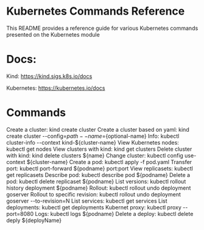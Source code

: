 # Kubernetes Commands Reference

This README provides a reference guide for various Kubernetes commands presented on the Kubernetes module


# Docs:
Kind: https://kind.sigs.k8s.io/docs

Kubernetes: https://kubernetes.io/docs

# Commands

Create a cluster: kind create cluster
Create a cluster based on yaml: kind create cluster --config=${path}--name=${optional-name}
Info: kubectl cluster-info --context kind-${cluster-name}
View Kubernetes nodes: kubectl get nodes
View clusters with kind:  kind get clusters
Delete cluster with kind: kind delete clusters ${name}
Change cluster: kubectl config use-context ${cluster-name}
Create a pod: kubectl apply -f pod.yaml 
Transfer port: kubectl port-forward ${podname} port:port
View replicasets: kubectl get replicasets
Describe pod: kubectl describe pod ${podname}
Delete a pod: kubectl delete replicaset ${podname}
List versions: kubectl rollout history deployment ${podname}
Rollout: kubectl rollout undo deployment goserver
Rollout to specific revision: kubectl rollout undo deployment goserver --to-revision=N
List services: kubectl get services
List deployments: kubectl get deployments
Kubernet proxy: kubectl proxy --port=8080
Logs: kubectl logs ${podname}
Delete a deploy: kubectl delete deply ${deployName}